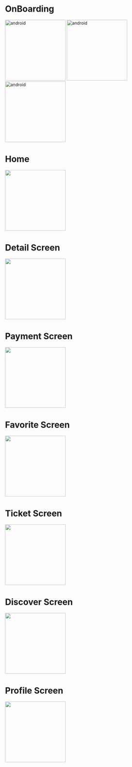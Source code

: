 
<h1>OnBoarding</h1>
<div>
   <img src="https://firebasestorage.googleapis.com/v0/b/eventhub-416509.appspot.com/o/Onboarding1.png?alt=media&token=0ae2944a-df81-42b9-a9f6-27186dfdd69e" alt="android" width="200" />
<img src="https://firebasestorage.googleapis.com/v0/b/eventhub-416509.appspot.com/o/Onboarding2.png?alt=media&token=c9759bb7-9b68-4407-9771-4384d2f6bfba" alt="android" width="200" />
   <img src="https://firebasestorage.googleapis.com/v0/b/eventhub-416509.appspot.com/o/Onboarding3.png?alt=media&token=4b81741e-0fc6-4c41-ab7a-b2d96564e3de" alt="android" width="200" />
</div>   
<h1>Home</h1>
<img src="https://firebasestorage.googleapis.com/v0/b/eventhub-416509.appspot.com/o/home.jpg?alt=media&token=e4fa4105-7bb1-4077-aa3e-661ceacb657a" width="200"/>

<h1>Detail Screen</h1>
<img src="https://firebasestorage.googleapis.com/v0/b/eventhub-416509.appspot.com/o/detail.jpg?alt=media&token=b78af6e8-136a-400f-9587-41470f71ec75" width="200"/>

<h1>Payment Screen</h1>
<img src="https://firebasestorage.googleapis.com/v0/b/eventhub-416509.appspot.com/o/payment.jpg?alt=media&token=1de4c42c-5495-42a7-8439-b264eb31a68e" width="200"/>


<h1>Favorite Screen</h1>
<img src="https://firebasestorage.googleapis.com/v0/b/eventhub-416509.appspot.com/o/favorite.jpg?alt=media&token=a614fa6b-3542-4ab0-9806-efb49fb235a3" width="200"/>

<h1>Ticket Screen</h1>
<img src="https://firebasestorage.googleapis.com/v0/b/eventhub-416509.appspot.com/o/ticket.jpg?alt=media&token=bcb49f2b-38b0-4a0c-aeb1-9d3271267ba3" width="200"/>

<h1>Discover Screen</h1>
<img src="https://firebasestorage.googleapis.com/v0/b/eventhub-416509.appspot.com/o/map-screen.jpg?alt=media&token=7a0e517b-7334-4039-906a-f18f360c3dce" width="200"/>

<h1>Profile Screen</h1>
<img src="https://firebasestorage.googleapis.com/v0/b/eventhub-416509.appspot.com/o/profile.jpg?alt=media&token=8d13be09-6c80-4437-a131-2ee293bb69db" width="200"/>



